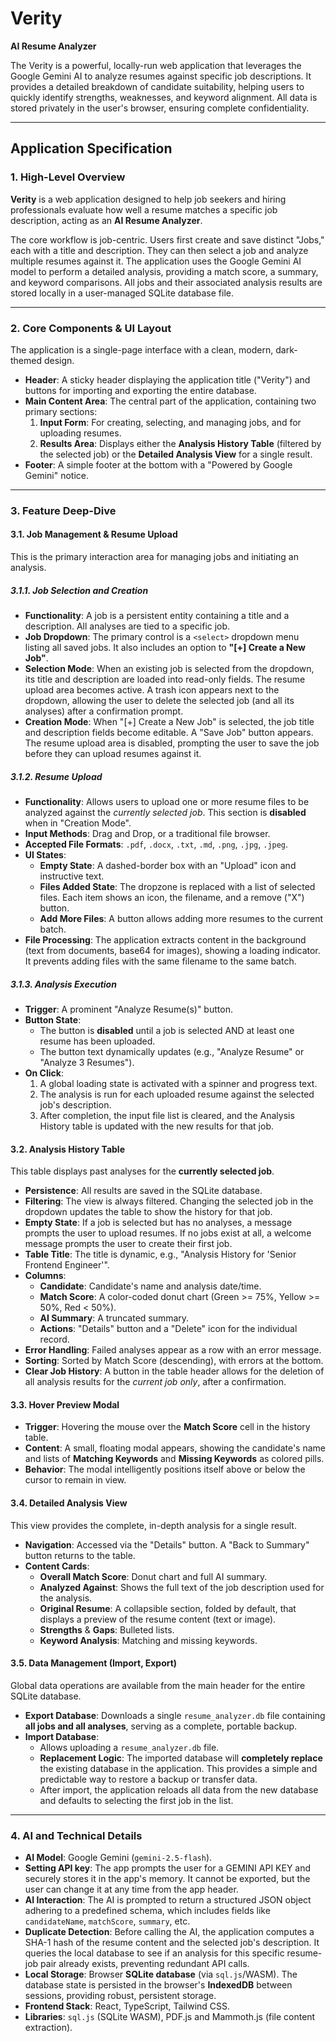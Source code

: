 # Verity

**AI Resume Analyzer**

The Verity is a powerful, locally-run web application that leverages the Google Gemini AI to analyze resumes against specific job descriptions. It provides a detailed breakdown of candidate suitability, helping users to quickly identify strengths, weaknesses, and keyword alignment. All data is stored privately in the user's browser, ensuring complete confidentiality.

---

## Application Specification

### 1. High-Level Overview

**Verity** is a web application designed to help job seekers and hiring professionals evaluate how well a resume matches a specific job description, acting as an **AI Resume Analyzer**.

The core workflow is job-centric. Users first create and save distinct "Jobs," each with a title and description. They can then select a job and analyze multiple resumes against it. The application uses the Google Gemini AI model to perform a detailed analysis, providing a match score, a summary, and keyword comparisons. All jobs and their associated analysis results are stored locally in a user-managed SQLite database file.

---

### 2. Core Components & UI Layout

The application is a single-page interface with a clean, modern, dark-themed design.

-   **Header**: A sticky header displaying the application title ("Verity") and buttons for importing and exporting the entire database.
-   **Main Content Area**: The central part of the application, containing two primary sections:
    1.  **Input Form**: For creating, selecting, and managing jobs, and for uploading resumes.
    2.  **Results Area**: Displays either the **Analysis History Table** (filtered by the selected job) or the **Detailed Analysis View** for a single result.
-   **Footer**: A simple footer at the bottom with a "Powered by Google Gemini" notice.

---

### 3. Feature Deep-Dive

#### 3.1. Job Management & Resume Upload

This is the primary interaction area for managing jobs and initiating an analysis.

##### 3.1.1. Job Selection and Creation

-   **Functionality**: A job is a persistent entity containing a title and a description. All analyses are tied to a specific job.
-   **Job Dropdown**: The primary control is a `<select>` dropdown menu listing all saved jobs. It also includes an option to **"[+] Create a New Job"**.
-   **Selection Mode**: When an existing job is selected from the dropdown, its title and description are loaded into read-only fields. The resume upload area becomes active. A trash icon appears next to the dropdown, allowing the user to delete the selected job (and all its analyses) after a confirmation prompt.
-   **Creation Mode**: When "[+] Create a New Job" is selected, the job title and description fields become editable. A "Save Job" button appears. The resume upload area is disabled, prompting the user to save the job before they can upload resumes against it.

##### 3.1.2. Resume Upload

-   **Functionality**: Allows users to upload one or more resume files to be analyzed against the *currently selected job*. This section is **disabled** when in "Creation Mode".
-   **Input Methods**: Drag and Drop, or a traditional file browser.
-   **Accepted File Formats**: `.pdf`, `.docx`, `.txt`, `.md`, `.png`, `.jpg`, `.jpeg`.
-   **UI States**:
    -   **Empty State**: A dashed-border box with an "Upload" icon and instructive text.
    -   **Files Added State**: The dropzone is replaced with a list of selected files. Each item shows an icon, the filename, and a remove ("X") button.
    -   **Add More Files**: A button allows adding more resumes to the current batch.
-   **File Processing**: The application extracts content in the background (text from documents, base64 for images), showing a loading indicator. It prevents adding files with the same filename to the same batch.

##### 3.1.3. Analysis Execution

-   **Trigger**: A prominent "Analyze Resume(s)" button.
-   **Button State**:
    -   The button is **disabled** until a job is selected AND at least one resume has been uploaded.
    -   The button text dynamically updates (e.g., "Analyze Resume" or "Analyze 3 Resumes").
-   **On Click**:
    1.  A global loading state is activated with a spinner and progress text.
    2.  The analysis is run for each uploaded resume against the selected job's description.
    3.  After completion, the input file list is cleared, and the Analysis History table is updated with the new results for that job.

#### 3.2. Analysis History Table

This table displays past analyses for the **currently selected job**.

-   **Persistence**: All results are saved in the SQLite database.
-   **Filtering**: The view is always filtered. Changing the selected job in the dropdown updates the table to show the history for that job.
-   **Empty State**: If a job is selected but has no analyses, a message prompts the user to upload resumes. If no jobs exist at all, a welcome message prompts the user to create their first job.
-   **Table Title**: The title is dynamic, e.g., "Analysis History for 'Senior Frontend Engineer'".
-   **Columns**:
    -   **Candidate**: Candidate's name and analysis date/time.
    -   **Match Score**: A color-coded donut chart (Green >= 75%, Yellow >= 50%, Red < 50%).
    -   **AI Summary**: A truncated summary.
    -   **Actions**: "Details" button and a "Delete" icon for the individual record.
-   **Error Handling**: Failed analyses appear as a row with an error message.
-   **Sorting**: Sorted by Match Score (descending), with errors at the bottom.
-   **Clear Job History**: A button in the table header allows for the deletion of all analysis results for the *current job only*, after a confirmation.

#### 3.3. Hover Preview Modal

-   **Trigger**: Hovering the mouse over the **Match Score** cell in the history table.
-   **Content**: A small, floating modal appears, showing the candidate's name and lists of **Matching Keywords** and **Missing Keywords** as colored pills.
-   **Behavior**: The modal intelligently positions itself above or below the cursor to remain in view.

#### 3.4. Detailed Analysis View

This view provides the complete, in-depth analysis for a single result.

-   **Navigation**: Accessed via the "Details" button. A "Back to Summary" button returns to the table.
-   **Content Cards**:
    -   **Overall Match Score**: Donut chart and full AI summary.
    -   **Analyzed Against**: Shows the full text of the job description used for the analysis.
    -   **Original Resume**: A collapsible section, folded by default, that displays a preview of the resume content (text or image).
    -   **Strengths** & **Gaps**: Bulleted lists.
    -   **Keyword Analysis**: Matching and missing keywords.

#### 3.5. Data Management (Import, Export)

Global data operations are available from the main header for the entire SQLite database.

-   **Export Database**: Downloads a single `resume_analyzer.db` file containing **all jobs and all analyses**, serving as a complete, portable backup.
-   **Import Database**:
    -   Allows uploading a `resume_analyzer.db` file.
    -   **Replacement Logic**: The imported database will **completely replace** the existing database in the application. This provides a simple and predictable way to restore a backup or transfer data.
    -   After import, the application reloads all data from the new database and defaults to selecting the first job in the list.

---

### 4. AI and Technical Details

-   **AI Model**: Google Gemini (`gemini-2.5-flash`).
-   **Setting API key**: The app prompts the user for a GEMINI API KEY and securely stores it in the app's memory. It cannot be exported, but the user can change it at any time from the app header.
-   **AI Interaction**: The AI is prompted to return a structured JSON object adhering to a predefined schema, which includes fields like `candidateName`, `matchScore`, `summary`, etc.
-   **Duplicate Detection**: Before calling the AI, the application computes a SHA-1 hash of the resume content and the selected job's description. It queries the local database to see if an analysis for this specific resume-job pair already exists, preventing redundant API calls.
-   **Local Storage**: Browser **SQLite database** (via `sql.js`/WASM). The database state is persisted in the browser's **IndexedDB** between sessions, providing robust, persistent storage.
-   **Frontend Stack**: React, TypeScript, Tailwind CSS.
-   **Libraries**: `sql.js` (SQLite WASM), PDF.js and Mammoth.js (file content extraction).